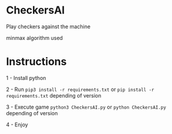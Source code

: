 # CheckersAI
Play checkers against the machine 

minmax algorithm used

# Instructions

1 - Install python

2 - Run `pip3 install -r requirements.txt` or `pip install -r requirements.txt` depending of version

3 - Execute game `python3 CheckersAI.py` or `python CheckersAI.py` depending of version

4 - Enjoy

